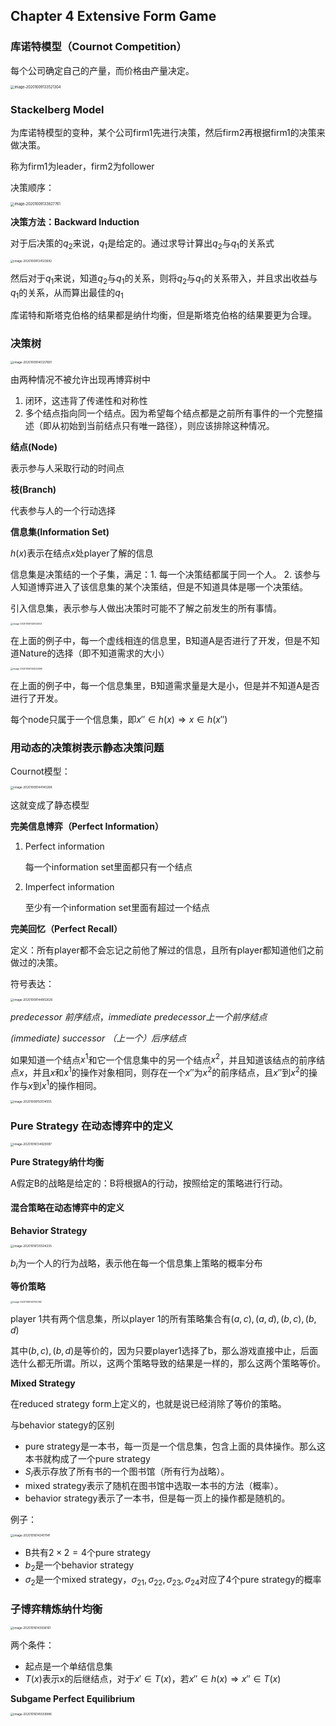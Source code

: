## Chapter 4 Extensive Form Game

### 库诺特模型（Cournot Competition）

每个公司确定自己的产量，而价格由产量决定。

<img src="http://lqqnotes.oss-cn-beijing.aliyuncs.com/img/image-20201009133521304.png" alt="image-20201009133521304" style="zoom:40%;" />

### Stackelberg Model

为库诺特模型的变种，某个公司firm1先进行决策，然后firm2再根据firm1的决策来做决策。

称为firm1为leader，firm2为follower

决策顺序：

<img src="http://lqqnotes.oss-cn-beijing.aliyuncs.com/img/image-20201009133827761.png" alt="image-20201009133827761" style="zoom:40%;" />

**决策方法：Backward Induction**

对于后决策的$q_2$来说，$q_1$是给定的。通过求导计算出$q_2$与$q_1$的关系式

<img src="http://lqqnotes.oss-cn-beijing.aliyuncs.com/img/image-20201009134123692.png" alt="image-20201009134123692" style="zoom:33%;" />

然后对于$q_1$来说，知道$q_2$与$q_1$的关系，则将$q_2$与$q_1$的关系带入，并且求出收益与$q_1$的关系，从而算出最佳的$q_1$

库诺特和斯塔克伯格的结果都是纳什均衡，但是斯塔克伯格的结果要更为合理。

### 决策树

<img src="http://lqqnotes.oss-cn-beijing.aliyuncs.com/img/image-20201009140337691.png" alt="image-20201009140337691" style="zoom:33%;" />

由两种情况不被允许出现再博弈树中

1. 闭环，这违背了传递性和对称性
2. 多个结点指向同一个结点。因为希望每个结点都是之前所有事件的一个完整描述（即从初始到当前结点只有唯一路径），则应该排除这种情况。

**结点(Node)**

表示参与人采取行动的时间点

**枝(Branch)**

代表参与人的一个行动选择

**信息集(Information Set)**

$h(x)$表示在结点$x$处player了解的信息

信息集是决策结的一个子集，满足：1. 每一个决策结都属于同一个人。 2. 该参与人知道博弈进入了该信息集的某个决策结，但是不知道具体是哪一个决策结。

引入信息集，表示参与人做出决策时可能不了解之前发生的所有事情。

<img src="http://lqqnotes.oss-cn-beijing.aliyuncs.com/img/image-20201009143143002.png" alt="image-20201009143143002" style="zoom:25%;" />

在上面的例子中，每一个虚线相连的信息里，B知道A是否进行了开发，但是不知道Nature的选择（即不知道需求的大小）

<img src="http://lqqnotes.oss-cn-beijing.aliyuncs.com/img/image-20201009143222890.png" alt="image-20201009143222890" style="zoom:25%;" />

在上面的例子中，每一个信息集里，B知道需求量是大是小，但是并不知道A是否进行了开发。

每个node只属于一个信息集，即$x''\in h(x)\Rightarrow x\in h(x'')$

### 用动态的决策树表示静态决策问题

Cournot模型：

<img src="http://lqqnotes.oss-cn-beijing.aliyuncs.com/img/image-20201009144140268.png" alt="image-20201009144140268" style="zoom:33%;" />

这就变成了静态模型

**完美信息博弈（Perfect Information）**

1. Perfect information

   每一个information set里面都只有一个结点

2. Imperfect information

   至少有一个information set里面有超过一个结点

**完美回忆（Perfect Recall）**

定义：所有player都不会忘记之前他了解过的信息，且所有player都知道他们之前做过的决策。

符号表达：

<img src="http://lqqnotes.oss-cn-beijing.aliyuncs.com/img/image-20201009144802626.png" alt="image-20201009144802626" style="zoom:33%;" />

*predecessor 前序结点*，*immediate predecessor上一个前序结点*

*(immediate) successor （上一个）后序结点*

如果知道一个结点$x^1$和它一个信息集中的另一个结点$x^2$，并且知道该结点的前序结点$x$，并且$x$和$x^1$的操作对象相同，则存在一个$x''$为$x^2$的前序结点，且$x''$到$x^2$的操作与$x$到$x^1$的操作相同。



<img src="http://lqqnotes.oss-cn-beijing.aliyuncs.com/img/image-20201009150514555.png" alt="image-20201009150514555" style="zoom: 33%;" />

### Pure Strategy 在动态博弈中的定义

<img src="C:/Users/liuqq/AppData/Roaming/Typora/typora-user-images/image-20201016134929097.png" alt="image-20201016134929097" style="zoom:33%;" />

**Pure Strategy纳什均衡**

A假定B的战略是给定的：B将根据A的行动，按照给定的策略进行行动。

#### 混合策略在动态博弈中的定义

**Behavior Strategy**

<img src="http://lqqnotes.oss-cn-beijing.aliyuncs.com/img/image-20201016135504235.png" alt="image-20201016135504235" style="zoom:33%;" />

$b_i$为一个人的行为战略，表示他在每一个信息集上策略的概率分布

**等价策略**

<img src="http://lqqnotes.oss-cn-beijing.aliyuncs.com/img/image-20201016140750362.png" alt="image-20201016140750362" style="zoom:25%;" />

player 1共有两个信息集，所以player 1的所有策略集合有$(a,c),(a,d),(b,c),(b,d)$

其中$(b,c),(b,d)$是等价的，因为只要player1选择了b，那么游戏直接中止，后面选什么都无所谓。所以，这两个策略导致的结果是一样的，那么这两个策略等价。

**Mixed Strategy**

在reduced strategy form上定义的，也就是说已经消除了等价的策略。

与behavior stategy的区别

* pure strategy是一本书，每一页是一个信息集，包含上面的具体操作。那么这本书就构成了一个pure strategy
* $S_i$表示存放了所有书的一个图书馆（所有行为战略）。
* mixed strategy表示了随机在图书馆中选取一本书的方法（概率）。
* behavior strategy表示了一本书，但是每一页上的操作都是随机的。

例子：

<img src="C:/Users/liuqq/AppData/Roaming/Typora/typora-user-images/image-20201016142401141.png" alt="image-20201016142401141" style="zoom:33%;" />

* B共有$2\times2=4$个pure strategy
* $b_2$是一个behavior strategy
* $\sigma_2$是一个mixed strategy，$\sigma_{21},\sigma_{22},\sigma_{23},\sigma_{24}$对应了4个pure strategy的概率

### 子博弈精炼纳什均衡

<img src="http://lqqnotes.oss-cn-beijing.aliyuncs.com/img/image-20201016143936161.png" alt="image-20201016143936161" style="zoom:33%;" />

两个条件：

* 起点是一个单结信息集
* $T(x)$表示x的后继结点，对于$x'\in T(x)$，若$x''\in h(x)\Longrightarrow x''\in T(x)$

**Subgame Perfect Equilibrium**

<img src="C:/Users/liuqq/AppData/Roaming/Typora/typora-user-images/image-20201016145559986.png" alt="image-20201016145559986" style="zoom:33%;" />

